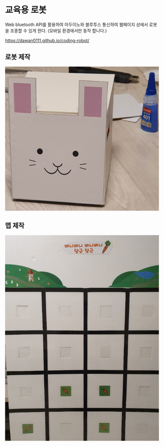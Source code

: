 # 교육용 로봇
Web bluetooth API를 활용하여 아두이노와 블루투스 통신하여 웹페이지 상에서 로봇을 조종할 수 있게 한다. (모바일 환경에서만 동작 합니다.)

https://dawan0111.github.io/coding-robot/

## 로봇 제작
![로봇](./git_assets/robot.png)

## 맵 제작
![맵](./git_assets/map.jpeg)